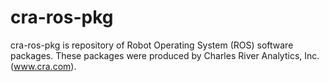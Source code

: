 cra-ros-pkg
===========

cra-ros-pkg is repository of Robot Operating System (ROS) software packages. These packages were produced by Charles River Analytics, Inc. (www.cra.com).
